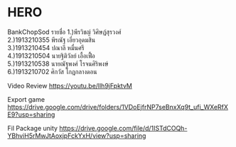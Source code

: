 # HERO

BankChopSod
รายชื่อ
1.)พีรวิชญ์ วิศิษฏ์สุรวงศ์  
2.)1913210355 พีรณัฐ เอี่ยวอุดมสิน  
3.)1913210454 ปณาลี  หมื่นศรี  
4.)1913210504 นายฐิติวัลย์ เอื้อเฟื้อ  
5.)1913210538 นายณัฐพงศ์ โรจนศิริพงษ์  
6.)1913210702 ศิกวัส   โกฎกลางดอน  


Video Review https://youtu.be/llh9jFpktvM

Export game https://drive.google.com/drive/folders/1VDoEjfrNP7seBnxXq9t_ufi_WXeRfXE9?usp=sharing

Fil Package unity https://drive.google.com/file/d/1ISTdCOQh-YBhviH5rMwJtAoxjpFckYxH/view?usp=sharing
